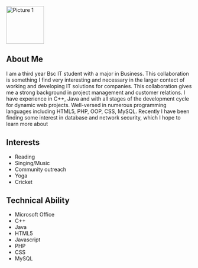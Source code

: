 <img width="102" alt="Picture 1" src="https://user-images.githubusercontent.com/47963182/84627793-cee4c900-aee7-11ea-868b-112cbc2c62d7.png"> 


## About Me
I am a third year Bsc IT student with a major in Business. This collaboration is something I find very interesting and necessary in the larger contect of working and developing IT solutions for companies. This collaboration gives me a strong background in project management and customer relations.
I have experience in C++, Java and with all stages of the development cycle for dynamic web projects. Well-versed in numerous programming languages including HTML5, PHP, OOP, CSS, MySQL.  Recently I have been finding some interest in database and network security, which I hope to learn more about 


## Interests
- Reading
- Singing/Music
- Community outreach
- Yoga
- Cricket

## Technical Ability
- Microsoft Office 
- C++
- Java
- HTML5
- Javascript
- PHP
- CSS
- MySQL



